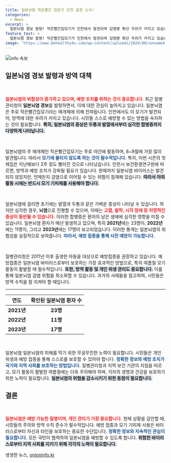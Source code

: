 ```yaml
---
title: 일본뇌염 작은빨간 집모기 인천 출현 소식!
categories:
  - News
excerpt: >
  일본뇌염 경보 발령! 작은빨간집모기가 인천에서 발견되며 감염병 확산 우려가 커지고 있습니다. 전파 위험은 현재 없지만, 예방 접종과 모기 예방 수칙을 꼭 지켜야 합니다. 클릭하여 자세한 내용을 확인하세요!
feature_text: >
  일본뇌염 경보 발령! 작은빨간집모기가 인천에서 발견되며 감염병 확산 우려가 커지고 있습니다. 전파 위험은 현재 없지만, 예방 접종과 모기 예방 수칙을 꼭 지켜야 합니다. 클릭하여 자세한 내용을 확인하세요!
image: 'https://www.behealthy4u.com/wp-content/uploads/2024/06/unnamed-file.png'
---
```


<p><img src="https://www.behealthy4u.com/wp-content/uploads/2024/06/unnamed-file.png" alt="info 속보" /></p>

<h2 data-ke-size="size26">일본뇌염 경보 발령과 방역 대책</h2>

<p data-ke-size="size16">&nbsp;</p>

<p><b><span style="color: #ee2323;">일본뇌염의 위험성이 증가하고 있으며, 예방 조치를 취하는 것이 중요합니다.</span></b> 최근 질병관리청이 <b>일본뇌염 경보</b>를 발령하면서, 이에 대한 관심이 높아지고 있습니다. 일본뇌염은 주로 작은빨간집모기라는 매개체에 의해 전파됩니다. 인천에서도 이 모기가 발견되어, 방역에 대한 우려가 커지고 있습니다. 시민들 스스로 예방할 수 있는 방법을 숙지하는 것이 필요합니다. <b><span style="background-color: #21538527;">특히, 일본뇌염의 증상은 두통과 발열에서부터 심각한 합병증까지 다양하게 나타납니다.</span></b></p>

<p data-ke-size="size16">&nbsp;</p>

<p>일본뇌염의 주 매개체인 작은빨간집모기는 주로 야간에 활동하며, 8~9월에 가장 많이 발견됩니다. 따라서 <b><span style="color: #1a5490;">모기에 물리지 않도록 하는 것이 필수적입니다.</span></b> 특히, 이번 시즌의 첫 채집은 지난해보다 2주 정도 빨라진 것으로 나타났습니다. 인천시 보건환경연구원에 따르면, 방역과 예방 조치가 강화될 필요가 있습니다. 현재까지 일본뇌염 바이러스는 발견되지 않았지만, 언제든지 감염으로 이어질 수 있는 위험이 잠재해 있습니다. <b><span style="background-color: #21538527;">따라서 야외 활동 시에는 반드시 모기 기피제를 사용해야 합니다.</span></b></p>

<p data-ke-size="size16">&nbsp;</p>

<p>일본뇌염에 걸리면 초기에는 발열과 두통과 같은 가벼운 증상이 나타날 수 있습니다. 하지만 심각한 경우, <b>뇌염</b>으로 진행할 수 있으며, 이때는 <b><span style="color: #ee2323;">고열, 발작, 시각 장애 등 치명적인 증상이 동반될 수 있습니다.</span></b> 이러한 합병증은 환자의 남은 생애에 심각한 영향을 미칠 수 있습니다. 일본뇌염 환자가 매년 발생하고 있으며, 특히 <b>2021년</b>에는 23명이, <b>2022년</b>에는 11명이, 그리고 <b>2023년</b>에는 17명이 보고되었습니다. 이러한 통계는 일본뇌염의 위험성을 실질적으로 보여줍니다. <b><span style="color: #1a5490;">따라서, 예방 접종을 통해 사전 예방이 가능합니다.</span></b></p>

<p data-ke-size="size16">&nbsp;</p>

<p>질병관리청은 2011년 이후 출생한 아동을 대상으로 예방접종을 권장하고 있습니다. 예방접종은 일본뇌염 바이러스로부터 보호하는 가장 효과적인 방법으로, 특히 여름철 모기 활동이 활발할 때 필수적입니다. <b><span style="background-color: #21538527;">또한, 방역 활동 및 개인 위생 관리도 중요합니다.</span></b> 이를 통해 일본뇌염 감염 위험을 최소화할 수 있습니다. 과거의 사례들을 참고하여, 시민들은 방역 수칙을 잘 지켜야 할 때입니다.</p>

<hr>

<table style="width: 100%; border-collapse: collapse;">
<thead>
<tr>
<th style="text-align: center;">연도</th>
<th style="text-align: center;">확인된 일본뇌염 환자 수</th>
</tr>
</thead>
<tbody>
<tr>
<td style="text-align: center; height: 17px;"><b>2021년</b></td>
<td style="text-align: center; height: 17px;"><b>23명</b></td>
</tr>
<tr>
<td style="text-align: center; height: 17px;"><b>2022년</b></td>
<td style="text-align: center; height: 17px;"><b>11명</b></td>
</tr>
<tr>
<td style="text-align: center; height: 17px;"><b>2023년</b></td>
<td style="text-align: center; height: 17px;"><b>17명</b></td>
</tr>
</tbody>
</table>

<p data-ke-size="size16">&nbsp;</p>

<p>일본뇌염 일본뇌염의 피해를 막기 위한 무궁무진한 노력이 필요합니다. 시민들은 개인 위생과 예방 접종을 통해 스스로를 보호할 수 있어야 합니다. <b><span style="color: #1a5490;">정확한 정보와 예방 조치가 국가와 지역 사회를 보호하는 방법입니다.</span></b> 질병관리청과 지역 보건 기관의 지침을 따르고, 모기 활동이 활발한 여름철에는 더욱 주의해야 하며, 각자의 생명과 건강을 보호하기 위한 노력이 필요합니다. <b><span style="background-color: #21538527;">일본뇌염의 위협을 감소시키기 위한 동참이 필요합니다.</span></b></p>

<h2 data-ke-size="size26">결론</h2>

<p data-ke-size="size16">&nbsp;</p>

<p><b><span style="color: #ee2323;">일본뇌염은 예방 가능한 질병이며, 개인 관리가 가장 중요합니다.</span></b> 현재 상황을 감안할 때, 시민들의 주의와 방역 수칙 준수가 필수적입니다. 예방 접종과 모기 기피제 사용은 바이러스로부터 자신과 타인을 보호하는 중요한 수단입니다. <b><span style="color: #1a5490;">정확한 정보와 지속적인 관심이 필요합니다.</span></b> 모든 국민이 협력하여 일본뇌염을 예방할 수 있도록 합니다. <b><span style="background-color: #21538527;">위험한 바이러스로부터 지역 사회를 지키기 위해 각각의 노력이 필요합니다.</span></b></p>
생생한 뉴스, <a href="https://onioninfo.kr" rel="dofollow">onioninfo.kr</a>


